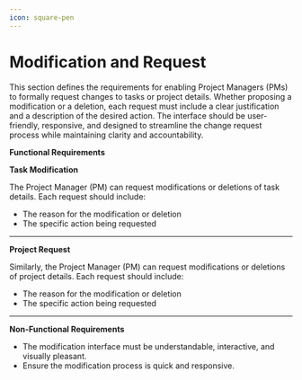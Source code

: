 ```yaml
---
icon: square-pen
---
```


# Modification and Request

This section defines the requirements for enabling Project Managers (PMs) to formally request changes to tasks or project details. Whether proposing a modification or a deletion, each request must include a clear justification and a description of the desired action. The interface should be user-friendly, responsive, and designed to streamline the change request process while maintaining clarity and accountability.

**Functional Requirements**

**Task Modification**

The Project Manager (PM) can request modifications or deletions of task details. Each request should include:

* The reason for the modification or deletion
* The specific action being requested

***

**Project Request**

Similarly, the Project Manager (PM) can request modifications or deletions of project details. Each request should include:

* The reason for the modification or deletion
* The specific action being requested

***

**Non-Functional Requirements**

* The modification interface must be understandable, interactive, and visually pleasant.
* Ensure the modification process is quick and responsive.
